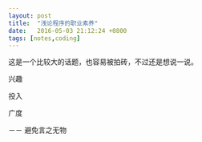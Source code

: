 ```yaml
---
layout: post
title:  "浅论程序的职业素养"
date:   2016-05-03 21:12:24 +0800
tags: [notes,coding]
---
```



这是一个比较大的话题，也容易被拍砖，不过还是想说一说。

兴趣


投入



广度





－－ 避免言之无物
